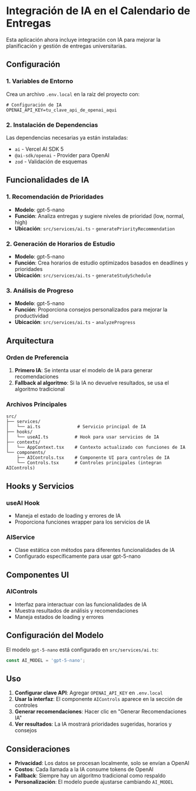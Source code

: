 # Integración de IA en el Calendario de Entregas

Esta aplicación ahora incluye integración con IA para mejorar la planificación y gestión de entregas universitarias.

## Configuración

### 1. Variables de Entorno

Crea un archivo `.env.local` en la raíz del proyecto con:

```env
# Configuración de IA
OPENAI_API_KEY=tu_clave_api_de_openai_aqui
```

### 2. Instalación de Dependencias

Las dependencias necesarias ya están instaladas:
- `ai` - Vercel AI SDK 5
- `@ai-sdk/openai` - Provider para OpenAI
- `zod` - Validación de esquemas

## Funcionalidades de IA

### 1. Recomendación de Prioridades
- **Modelo**: gpt-5-nano
- **Función**: Analiza entregas y sugiere niveles de prioridad (low, normal, high)
- **Ubicación**: `src/services/ai.ts` - `generatePriorityRecommendation`

### 2. Generación de Horarios de Estudio
- **Modelo**: gpt-5-nano
- **Función**: Crea horarios de estudio optimizados basados en deadlines y prioridades
- **Ubicación**: `src/services/ai.ts` - `generateStudySchedule`

### 3. Análisis de Progreso
- **Modelo**: gpt-5-nano
- **Función**: Proporciona consejos personalizados para mejorar la productividad
- **Ubicación**: `src/services/ai.ts` - `analyzeProgress`

## Arquitectura

### Orden de Preferencia
1. **Primero IA**: Se intenta usar el modelo de IA para generar recomendaciones
2. **Fallback al algoritmo**: Si la IA no devuelve resultados, se usa el algoritmo tradicional

### Archivos Principales

```
src/
├── services/
│   └── ai.ts              # Servicio principal de IA
├── hooks/
│   └── useAI.ts          # Hook para usar servicios de IA
├── contexts/
│   └── AppContext.tsx    # Contexto actualizado con funciones de IA
└── components/
    ├── AIControls.tsx    # Componente UI para controles de IA
    └── Controls.tsx      # Controles principales (integran AIControls)
```

## Hooks y Servicios

### useAI Hook
- Maneja el estado de loading y errores de IA
- Proporciona funciones wrapper para los servicios de IA

### AIService
- Clase estática con métodos para diferentes funcionalidades de IA
- Configurado específicamente para usar gpt-5-nano

## Componentes UI

### AIControls
- Interfaz para interactuar con las funcionalidades de IA
- Muestra resultados de análisis y recomendaciones
- Maneja estados de loading y errores

## Configuración del Modelo

El modelo `gpt-5-nano` está configurado en `src/services/ai.ts`:

```typescript
const AI_MODEL = 'gpt-5-nano';
```

## Uso

1. **Configurar clave API**: Agregar `OPENAI_API_KEY` en `.env.local`
2. **Usar la interfaz**: El componente `AIControls` aparece en la sección de controles
3. **Generar recomendaciones**: Hacer clic en "Generar Recomendaciones IA"
4. **Ver resultados**: La IA mostrará prioridades sugeridas, horarios y consejos

## Consideraciones

- **Privacidad**: Los datos se procesan localmente, solo se envían a OpenAI
- **Costos**: Cada llamada a la IA consume tokens de OpenAI
- **Fallback**: Siempre hay un algoritmo tradicional como respaldo
- **Personalización**: El modelo puede ajustarse cambiando `AI_MODEL`
